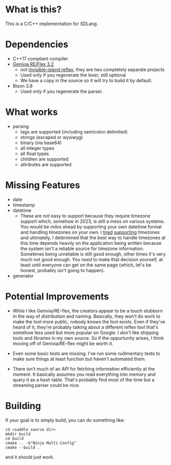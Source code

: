# What is this?
This is a C/C++ implementation for SDLang.

# Dependencies
- C++17 compliant compiler
- [Genivia RE/Flex 3.2](https://github.com/Genivia/RE-flex)
  - *not* [invisible-island reflex](https://invisible-island.net/reflex/reflex.html), they are two completely separate projects
  - Used only if you regenerate the lexer, still optional
  - We have a copy in the source so it will try to build it by default.
- Bison 3.8
  - Used only if you regenerate the parser.

# What works
- parsing
  - tags are supported (including semicolon delimited)
  - strings (escaped or wysiwyg)
  - binary (via base64)
  - all integer types
  - all float types
  - children are supported
  - attributes are supported

# Missing Features
- date
- timestamp
- datetime
  - These are *not* easy to support because they require timezone support which, somehow in 2023, is still a mess on various systems. You would be *miles* ahead by supporting your own datetime format and handling timezones on your own. I [tried](https://github.com/microsoft/icu/issues/125) [supporting](https://github.com/HowardHinnant/date/issues/771#issuecomment-1399313886) timezones and ultimately, I determined that the best way to handle timezones at this time depends heavily on the application being written because the system isn't a reliable source for timezone information. Sometimes being unreliable is still good enough, other times it's very much not good enough. You *need* to make that decision yourself, at least until everyone can get on the same page (which, let's be honest, probably isn't going to happen).
- generator

# Potential Improvements
- While I like Genivia/RE-flex, the creators appear to be a touch stubborn in the way of distribution and naming. Basically, they won't do work to make the tool more public, nobody knows the tool exists. Even if they've heard of it, they're probably talking about a different reflex tool that's somehow less used but more popular on Google. I don't like shipping tools and libraries in my own source. So if the oppurtunity arises, I think moving off of Genivia/RE-flex might be worth it.

- Even some basic tests are missing. I've run some rudimentary tests to make sure things at least function but haven't automated them.

- There isn't much of an API for fetching information efficiently at the moment. It basically assumes you read everything into memory and query it as a hash table. That's probably find most of the time but a streaming parser could be nice.

# Building
If your goal is to simply build, you can do something like:
```
cd <saddle source dir>
mkdir build
cd build
cmake .. -G"Ninja Multi-Config"
cmake --build .
```
and it should just work.